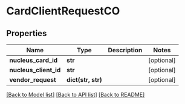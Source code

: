 # CardClientRequestCO

## Properties
Name | Type | Description | Notes
------------ | ------------- | ------------- | -------------
**nucleus_card_id** | **str** |  | [optional] 
**nucleus_client_id** | **str** |  | [optional] 
**vendor_request** | **dict(str, str)** |  | [optional] 

[[Back to Model list]](../README.md#documentation-for-models) [[Back to API list]](../README.md#documentation-for-api-endpoints) [[Back to README]](../README.md)


